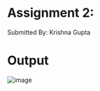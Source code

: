 # Assignment 2:

Submitted By: Krishna Gupta

# Output
![image](https://user-images.githubusercontent.com/20012695/164366230-3a849496-76c4-440a-bd84-690fcc2550f8.png)

